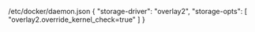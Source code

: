 /etc/docker/daemon.json
{
  "storage-driver": "overlay2",
  "storage-opts": [
    "overlay2.override_kernel_check=true"
  ]
}